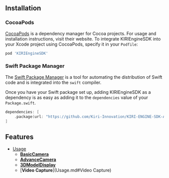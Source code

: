 ## Installation

### CocoaPods

[CocoaPods](https://cocoapods.org) is a dependency manager for Cocoa projects. For usage and installation instructions, visit their website. To integrate KIRIEngineSDK into your Xcode project using CocoaPods, specify it in your `Podfile`:

```ruby
pod 'KIRIEngineSDK'
```

### Swift Package Manager

The [Swift Package Manager](https://swift.org/package-manager/) is a tool for automating the distribution of Swift code and is integrated into the `swift` compiler. 

Once you have your Swift package set up, adding KIRIEngineSDK as a dependency is as easy as adding it to the `dependencies` value of your `Package.swift`.

```swift
dependencies: [
    .package(url: "https://github.com/Kiri-Innovation/KIRI-ENGINE-SDK-API.git", branch: "ios")
]
```

## Features

- [Usage](Usage.md)
    - [**BasicCamera**](Usage.md#BasicCamera)
    - [**AdvanceCamera**](Usage.md#AdvanceCamera)
    - [**3DModelDisplay**](Usage.md#3DModelDisplay)
    - [**Video Capture**](Usage.md#Video Capture)
